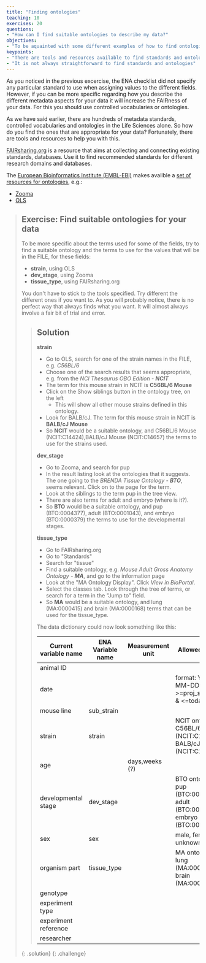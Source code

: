```yaml
---
title: "Finding ontologies"
teaching: 10
exercises: 20
questions:
- "How can I find suitable ontologies to describe my data?"
objectives:
- "To be aquainted with some different examples of how to find ontologies and ontology terms"
keypoints:
- "There are tools and resources available to find standards and ontologies"
- "It is not always straightforward to find standards and ontologies"
---
```


As you noticed in the previous excercise, the ENA checklist did not specify any particular standard to use when assigning values to the different fields. However, if you can be more specific regarding how you describe the different metadata aspects for your data it will increase the FAIRness of your data. For this you should use controlled vocabularies or ontologies.

As we have said earlier, there are hundreds of metadata standards, controlled vocabularies and ontologies in the Life Sciences alone. So how do you find the ones that are appropriate for your data? Fortunately, there are tools and resources to help you with this.

[FAIRsharing.org](https://fairsharing.org) is a resource that aims at collecting and connecting existing standards, databases. Use it to find recommended standards for different research domains and databases.

The [European Bioinformatics Institute (EMBL-EBI)](https://www.ebi.ac.uk/) makes availble a [set of resources for ontologies](https://www.ebi.ac.uk/spot/ontology/), e.g.:

* [Zooma](https://www.ebi.ac.uk/spot/zooma/)
* [OLS](https://www.ebi.ac.uk/ols/index)



> ## Exercise: Find suitable ontologies for your data
>
> To be more specific about the terms used for some of the fields, try to find a suitable ontology and the terms to use for the values that will be in the FILE, for these fields:
> * **strain**, using OLS
> * **dev_stage**, using Zooma
> * **tissue_type**, using FAIRsharing.org
>
> You don't have to stick to the tools specified. Try different the different ones if you want to. As you will probably notice, there is no perfect way that always finds what you want. It will almost always involve a fair bit of trial and error.
>
> > ## Solution
> >
> > **strain**
> > * Go to OLS, search for one of the strain names in the FILE, e.g. _C56BL/6_
> > * Choose one of the search results that seems appropriate, e.g. from the _NCI Thesaurus OBO Edition - **NCIT**_
> > * The term for this mouse strain in NCIT is **C56BL/6 Mouse**
> > * Click on the Show siblings button in the ontology tree, on the left
> >   * This will show all other mouse strains defined in this ontology.
> > * Look for BALB/cJ. The term for this mouse strain in NCIT is **BALB/cJ Mouse**
> > * So **NCIT** would be a suitable ontology, and C56BL/6 Mouse (NCIT:C14424),BALB/cJ Mouse (NCIT:C14657) the terms to use for the strains used.
> >
> > **dev_stage**
> > * Go to Zooma, and search for pup
> > * In the result listing look at the ontologies that it suggests. The one going to the _BRENDA Tissue Ontology - **BTO**_, seems relevant. Click on to the page for the term.
> > * Look at the siblings to the term pup in the tree view.
> > * There are also terms for adult and embryo (where is it?).
> > * So **BTO** would be a suitable ontology, and pup (BTO:0004377), adult (BTO:0001043), and embryo (BTO:0000379) the terms to use for the developmental stages.
> >
> > **tissue_type**
> > * Go to FAIRsharing.org
> > * Go to "Standards"
> > * Search for "tissue"
> > * Find a suitable ontology, e.g. _Mouse Adult Gross Anatomy Ontology - **MA**_, and go to the information page
> > * Look at the "MA Ontology Display". Click _View in BioPortal_.
> > * Select the classes tab. Look through the tree of terms, or search for a term in the "Jump to" field.
> > * So **MA** would be a suitable ontology, and lung (MA:0000415) and brain (MA:0000168) terms that can be used for the tissue_type.
> >
> > The data dictionary could now look something like this:
> >
> > | Current variable name | ENA Variable name | Measurement unit | Allowed values | Definition | Description |
> > |-|-|-|-|-|-|
> > | animal ID |  |  |  |  |  |
> > | date |  |  | format: YYYY-MM-DD, >=proj_start_date & <=today | Date of experiment ??? |  |
> > | mouse line | sub_strain |  |  |  |  |
> > | strain | strain |  | NCIT ontology:<br> C56BL/6 Mouse (NCIT:C14424),<br> BALB/cJ Mouse (NCIT:C14657) | The mouse strain of the animal |  |
> > | age |  | days,weeks (?) |  | Age of animal |  |
> > | developmental stage | dev_stage |  | BTO ontology:<br> pup (BTO:0004377),<br> adult (BTO:0001043),<br> embryo (BTO:0000379) |  |  |
> > | sex | sex |  | male, female, unknown | Sex of the animal |  |
> > | organism part | tissue_type |  | MA ontology:<br> lung (MA:0000415),<br> brain (MA:0000168) |  |  |
> > | genotype |  |  |  |  |  |
> > | experiment type |  |  |  |  |  |
> > | experiment reference |  |  |  |  |  |
> > | researcher |  |  |  |  |  |
> >
> {: .solution}
{: .challenge}
